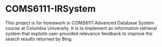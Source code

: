 # COMS6111-IRSystem

This project is for homework in COMS6111 Advanced Database System course at Columbia University. It is to implement an information retrieval system that exploits user-provided relevance feedback to improve the search results returned by Bing. 